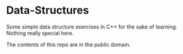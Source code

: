 Data-Structures
===============

Some simple data structure exercises in C++ for the sake of learning.  Nothing really special here.

The contents of this repo are in the public domain.
